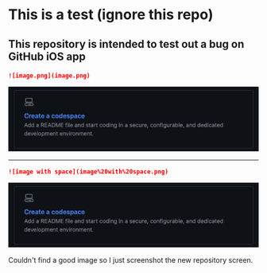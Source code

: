 # This is a test (ignore this repo)
## This repository is intended to test out a bug on GitHub iOS app 

```md
![image.png](image.png)
```
![image.png](image.png)

---

```md
![image with space](image%20with%20space.png)
```
![image with space](image%20with%20space.png)

Couldn't find a good image so I just screenshot the new repository screen.